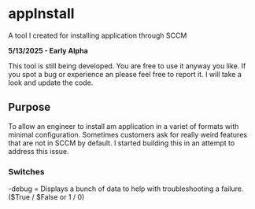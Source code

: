 # appInstall
A tool I created for installing application through SCCM

**5/13/2025 - Early Alpha**

This tool is still being developed.  You are free to use it anyway you like.  If you spot a bug or experience an please feel free to report it.  I will take a look and update the code.

## Purpose
To allow an engineer to install am application in a variet of formats with minimal configuration.  Sometimes customers ask for really weird features that are not in SCCM by default.  I started building this in an attempt to address this issue.

### Switches
-debug = Displays a bunch of data to help with troubleshooting a failure. ($True / $False or 1 / 0)

